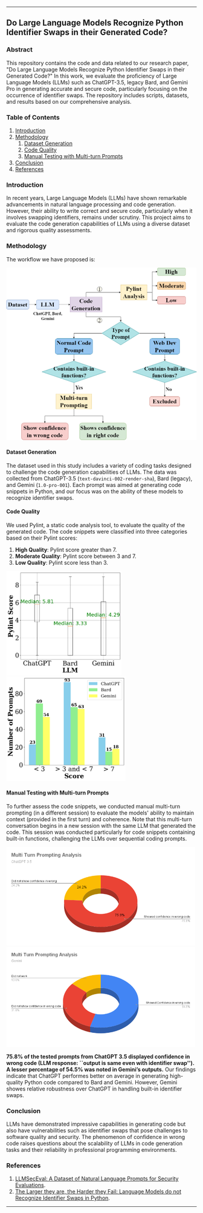 
---

## Do Large Language Models Recognize Python Identifier Swaps in their Generated Code?

### Abstract

This repository contains the code and data related to our research paper, "Do Large Language Models Recognize Python Identifier Swaps in their Generated Code?" In this work, we evaluate the proficiency of Large Language Models (LLMs) such as ChatGPT-3.5, legacy Bard, and Gemini Pro in generating accurate and secure code, particularly focusing on the occurrence of identifier swaps. The repository includes scripts, datasets, and results based on our comprehensive analysis.

### Table of Contents

1. [Introduction](#introduction)
2. [Methodology](#methodology)
   1. [Dataset Generation](#dataset-generation)
   2. [Code Quality](#code-quality)
   3. [Manual Testing with Multi-turn Prompts](#manual-testing-with-multi-turn-prompts)
3. [Conclusion](#conclusion)
5. [References](#references)


### Introduction

In recent years, Large Language Models (LLMs) have shown remarkable advancements in natural language processing and code generation. However, their ability to write correct and secure code, particularly when it involves swapping identifiers, remains under scrutiny. This project aims to evaluate the code generation capabilities of LLMs using a diverse dataset and rigorous quality assessments.

### Methodology
The workflow we have proposed is:

<img src="llm_codegen_idswap.png" alt="Workflow" width="550" class="center"/>


#### Dataset Generation

The dataset used in this study includes a variety of coding tasks designed to challenge the code generation capabilities of LLMs. The data was collected from ChatGPT-3.5 (```text-davinci-002-render-sha```), Bard (legacy), and Gemini (```1.0-pro-001```). Each prompt was aimed at generating code snippets in Python, and our focus was on the ability of these models to recognize identifier swaps.

#### Code Quality

We used Pylint, a static code analysis tool, to evaluate the quality of the generated code. The code snippets were classified into three categories based on their Pylint scores:

1. **High Quality**: Pylint score greater than 7.
2. **Moderate Quality**: Pylint score between 3 and 7.
3. **Low Quality**: Pylint score less than 3.

<img src="median_pylint_scores.png" alt="LLM Code Quality" width="305" class="center"/>&nbsp;&nbsp;&nbsp;&nbsp;&nbsp;&nbsp;&nbsp;&nbsp;&nbsp;&nbsp;&nbsp;&nbsp;<img src="llm_performance_compare.png" alt="LLM Performance" width="315" class="center"/>


#### Manual Testing with Multi-turn Prompts

To further assess the code snippets, we conducted manual multi-turn prompting (in a different session) to evaluate the models' ability to maintain context (provided in the first turn) and coherence. Note that this multi-turn conversation begins in a new session with the same LLM that generated the code. This session was conducted particularly for code snippets containing built-in functions, challenging the LLMs over sequential coding prompts.

<img src="Multi_Turn_Prompting_Analysis_ChatGPT.png" alt="LLM Performance" width="500" class="center"/><img src="Multi_Turn_Prompting_Analysis_Gemini.png" alt="LLM Performance" width="500" class="center"/>

**75.8\% of the tested prompts from ChatGPT 3.5 displayed confidence in wrong code (LLM response: ``output is same even with identifier swap''). A lesser percentage of 54.5\% was noted in Gemini’s outputs.** Our findings indicate that ChatGPT performes better on average in generating high-quality Python code compared to Bard and Gemini. However, Gemini showes relative robustness over ChatGPT in handling built-in identifier swaps. 

### Conclusion

LLMs have demonstrated impressive capabilities in generating code but also have vulnerabilities such as identifier swaps that pose challenges to software quality and security. The phenomenon of confidence in wrong code raises questions about the scalability of LLMs in code generation tasks and their reliability in professional programming environments.

### References

1. [LLMSecEval: A Dataset of Natural Language Prompts for Security Evaluations](https://github.com/tuhh-softsec/LLMSecEval.git).
2. [The Larger they are, the Harder they Fail: Language Models do not Recognize Identifier Swaps in Python](https://doi.org/10.18653/v1/2023.findings-acl.19).


---

